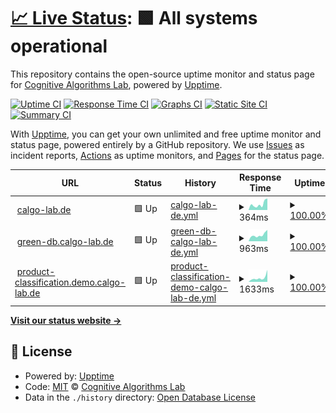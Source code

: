 # [📈 Live Status](https://status.calgo-lab.de): <!--live status--> **🟩 All systems operational**

This repository contains the open-source uptime monitor and status page for [Cognitive Algorithms Lab](https://status.calgo-lab.de), powered by [Upptime](https://github.com/upptime/upptime).

[![Uptime CI](https://github.com/calgo-lab/uptime/workflows/Uptime%20CI/badge.svg)](https://github.com/calgo-lab/uptime/actions?query=workflow%3A%22Uptime+CI%22)
[![Response Time CI](https://github.com/calgo-lab/uptime/workflows/Response%20Time%20CI/badge.svg)](https://github.com/calgo-lab/uptime/actions?query=workflow%3A%22Response+Time+CI%22)
[![Graphs CI](https://github.com/calgo-lab/uptime/workflows/Graphs%20CI/badge.svg)](https://github.com/calgo-lab/uptime/actions?query=workflow%3A%22Graphs+CI%22)
[![Static Site CI](https://github.com/calgo-lab/uptime/workflows/Static%20Site%20CI/badge.svg)](https://github.com/calgo-lab/uptime/actions?query=workflow%3A%22Static+Site+CI%22)
[![Summary CI](https://github.com/calgo-lab/uptime/workflows/Summary%20CI/badge.svg)](https://github.com/calgo-lab/uptime/actions?query=workflow%3A%22Summary+CI%22)

With [Upptime](https://upptime.js.org), you can get your own unlimited and free uptime monitor and status page, powered entirely by a GitHub repository. We use [Issues](https://github.com/calgo-lab/uptime/issues) as incident reports, [Actions](https://github.com/calgo-lab/uptime/actions) as uptime monitors, and [Pages](https://status.calgo-lab.de) for the status page.

<!--start: status pages-->
<!-- This summary is generated by Upptime (https://github.com/upptime/upptime) -->
<!-- Do not edit this manually, your changes will be overwritten -->
<!-- prettier-ignore -->
| URL | Status | History | Response Time | Uptime |
| --- | ------ | ------- | ------------- | ------ |
| <img alt="" src="https://icons.duckduckgo.com/ip3/calgo-lab.de.ico" height="13"> [calgo-lab.de](https://calgo-lab.de) | 🟩 Up | [calgo-lab-de.yml](https://github.com/calgo-lab/uptime/commits/HEAD/history/calgo-lab-de.yml) | <details><summary><img alt="Response time graph" src="./graphs/calgo-lab-de/response-time-week.png" height="20"> 364ms</summary><br><a href="https://status.calgo-lab.de/history/calgo-lab-de"><img alt="Response time 949" src="https://img.shields.io/endpoint?url=https%3A%2F%2Fraw.githubusercontent.com%2Fcalgo-lab%2Fuptime%2FHEAD%2Fapi%2Fcalgo-lab-de%2Fresponse-time.json"></a><br><a href="https://status.calgo-lab.de/history/calgo-lab-de"><img alt="24-hour response time 598" src="https://img.shields.io/endpoint?url=https%3A%2F%2Fraw.githubusercontent.com%2Fcalgo-lab%2Fuptime%2FHEAD%2Fapi%2Fcalgo-lab-de%2Fresponse-time-day.json"></a><br><a href="https://status.calgo-lab.de/history/calgo-lab-de"><img alt="7-day response time 364" src="https://img.shields.io/endpoint?url=https%3A%2F%2Fraw.githubusercontent.com%2Fcalgo-lab%2Fuptime%2FHEAD%2Fapi%2Fcalgo-lab-de%2Fresponse-time-week.json"></a><br><a href="https://status.calgo-lab.de/history/calgo-lab-de"><img alt="30-day response time 424" src="https://img.shields.io/endpoint?url=https%3A%2F%2Fraw.githubusercontent.com%2Fcalgo-lab%2Fuptime%2FHEAD%2Fapi%2Fcalgo-lab-de%2Fresponse-time-month.json"></a><br><a href="https://status.calgo-lab.de/history/calgo-lab-de"><img alt="1-year response time 721" src="https://img.shields.io/endpoint?url=https%3A%2F%2Fraw.githubusercontent.com%2Fcalgo-lab%2Fuptime%2FHEAD%2Fapi%2Fcalgo-lab-de%2Fresponse-time-year.json"></a></details> | <details><summary><a href="https://status.calgo-lab.de/history/calgo-lab-de">100.00%</a></summary><a href="https://status.calgo-lab.de/history/calgo-lab-de"><img alt="All-time uptime 96.72%" src="https://img.shields.io/endpoint?url=https%3A%2F%2Fraw.githubusercontent.com%2Fcalgo-lab%2Fuptime%2FHEAD%2Fapi%2Fcalgo-lab-de%2Fuptime.json"></a><br><a href="https://status.calgo-lab.de/history/calgo-lab-de"><img alt="24-hour uptime 100.00%" src="https://img.shields.io/endpoint?url=https%3A%2F%2Fraw.githubusercontent.com%2Fcalgo-lab%2Fuptime%2FHEAD%2Fapi%2Fcalgo-lab-de%2Fuptime-day.json"></a><br><a href="https://status.calgo-lab.de/history/calgo-lab-de"><img alt="7-day uptime 100.00%" src="https://img.shields.io/endpoint?url=https%3A%2F%2Fraw.githubusercontent.com%2Fcalgo-lab%2Fuptime%2FHEAD%2Fapi%2Fcalgo-lab-de%2Fuptime-week.json"></a><br><a href="https://status.calgo-lab.de/history/calgo-lab-de"><img alt="30-day uptime 100.00%" src="https://img.shields.io/endpoint?url=https%3A%2F%2Fraw.githubusercontent.com%2Fcalgo-lab%2Fuptime%2FHEAD%2Fapi%2Fcalgo-lab-de%2Fuptime-month.json"></a><br><a href="https://status.calgo-lab.de/history/calgo-lab-de"><img alt="1-year uptime 99.93%" src="https://img.shields.io/endpoint?url=https%3A%2F%2Fraw.githubusercontent.com%2Fcalgo-lab%2Fuptime%2FHEAD%2Fapi%2Fcalgo-lab-de%2Fuptime-year.json"></a></details>
| <img alt="" src="https://icons.duckduckgo.com/ip3/green-db.calgo-lab.de.ico" height="13"> [green-db.calgo-lab.de](https://green-db.calgo-lab.de) | 🟩 Up | [green-db-calgo-lab-de.yml](https://github.com/calgo-lab/uptime/commits/HEAD/history/green-db-calgo-lab-de.yml) | <details><summary><img alt="Response time graph" src="./graphs/green-db-calgo-lab-de/response-time-week.png" height="20"> 963ms</summary><br><a href="https://status.calgo-lab.de/history/green-db-calgo-lab-de"><img alt="Response time 1075" src="https://img.shields.io/endpoint?url=https%3A%2F%2Fraw.githubusercontent.com%2Fcalgo-lab%2Fuptime%2FHEAD%2Fapi%2Fgreen-db-calgo-lab-de%2Fresponse-time.json"></a><br><a href="https://status.calgo-lab.de/history/green-db-calgo-lab-de"><img alt="24-hour response time 1146" src="https://img.shields.io/endpoint?url=https%3A%2F%2Fraw.githubusercontent.com%2Fcalgo-lab%2Fuptime%2FHEAD%2Fapi%2Fgreen-db-calgo-lab-de%2Fresponse-time-day.json"></a><br><a href="https://status.calgo-lab.de/history/green-db-calgo-lab-de"><img alt="7-day response time 963" src="https://img.shields.io/endpoint?url=https%3A%2F%2Fraw.githubusercontent.com%2Fcalgo-lab%2Fuptime%2FHEAD%2Fapi%2Fgreen-db-calgo-lab-de%2Fresponse-time-week.json"></a><br><a href="https://status.calgo-lab.de/history/green-db-calgo-lab-de"><img alt="30-day response time 1024" src="https://img.shields.io/endpoint?url=https%3A%2F%2Fraw.githubusercontent.com%2Fcalgo-lab%2Fuptime%2FHEAD%2Fapi%2Fgreen-db-calgo-lab-de%2Fresponse-time-month.json"></a><br><a href="https://status.calgo-lab.de/history/green-db-calgo-lab-de"><img alt="1-year response time 1096" src="https://img.shields.io/endpoint?url=https%3A%2F%2Fraw.githubusercontent.com%2Fcalgo-lab%2Fuptime%2FHEAD%2Fapi%2Fgreen-db-calgo-lab-de%2Fresponse-time-year.json"></a></details> | <details><summary><a href="https://status.calgo-lab.de/history/green-db-calgo-lab-de">100.00%</a></summary><a href="https://status.calgo-lab.de/history/green-db-calgo-lab-de"><img alt="All-time uptime 99.62%" src="https://img.shields.io/endpoint?url=https%3A%2F%2Fraw.githubusercontent.com%2Fcalgo-lab%2Fuptime%2FHEAD%2Fapi%2Fgreen-db-calgo-lab-de%2Fuptime.json"></a><br><a href="https://status.calgo-lab.de/history/green-db-calgo-lab-de"><img alt="24-hour uptime 100.00%" src="https://img.shields.io/endpoint?url=https%3A%2F%2Fraw.githubusercontent.com%2Fcalgo-lab%2Fuptime%2FHEAD%2Fapi%2Fgreen-db-calgo-lab-de%2Fuptime-day.json"></a><br><a href="https://status.calgo-lab.de/history/green-db-calgo-lab-de"><img alt="7-day uptime 100.00%" src="https://img.shields.io/endpoint?url=https%3A%2F%2Fraw.githubusercontent.com%2Fcalgo-lab%2Fuptime%2FHEAD%2Fapi%2Fgreen-db-calgo-lab-de%2Fuptime-week.json"></a><br><a href="https://status.calgo-lab.de/history/green-db-calgo-lab-de"><img alt="30-day uptime 100.00%" src="https://img.shields.io/endpoint?url=https%3A%2F%2Fraw.githubusercontent.com%2Fcalgo-lab%2Fuptime%2FHEAD%2Fapi%2Fgreen-db-calgo-lab-de%2Fuptime-month.json"></a><br><a href="https://status.calgo-lab.de/history/green-db-calgo-lab-de"><img alt="1-year uptime 99.12%" src="https://img.shields.io/endpoint?url=https%3A%2F%2Fraw.githubusercontent.com%2Fcalgo-lab%2Fuptime%2FHEAD%2Fapi%2Fgreen-db-calgo-lab-de%2Fuptime-year.json"></a></details>
| <img alt="" src="https://icons.duckduckgo.com/ip3/product-classification.demo.calgo-lab.de.ico" height="13"> [product-classification.demo.calgo-lab.de](https://product-classification.demo.calgo-lab.de) | 🟩 Up | [product-classification-demo-calgo-lab-de.yml](https://github.com/calgo-lab/uptime/commits/HEAD/history/product-classification-demo-calgo-lab-de.yml) | <details><summary><img alt="Response time graph" src="./graphs/product-classification-demo-calgo-lab-de/response-time-week.png" height="20"> 1633ms</summary><br><a href="https://status.calgo-lab.de/history/product-classification-demo-calgo-lab-de"><img alt="Response time 1306" src="https://img.shields.io/endpoint?url=https%3A%2F%2Fraw.githubusercontent.com%2Fcalgo-lab%2Fuptime%2FHEAD%2Fapi%2Fproduct-classification-demo-calgo-lab-de%2Fresponse-time.json"></a><br><a href="https://status.calgo-lab.de/history/product-classification-demo-calgo-lab-de"><img alt="24-hour response time 1897" src="https://img.shields.io/endpoint?url=https%3A%2F%2Fraw.githubusercontent.com%2Fcalgo-lab%2Fuptime%2FHEAD%2Fapi%2Fproduct-classification-demo-calgo-lab-de%2Fresponse-time-day.json"></a><br><a href="https://status.calgo-lab.de/history/product-classification-demo-calgo-lab-de"><img alt="7-day response time 1633" src="https://img.shields.io/endpoint?url=https%3A%2F%2Fraw.githubusercontent.com%2Fcalgo-lab%2Fuptime%2FHEAD%2Fapi%2Fproduct-classification-demo-calgo-lab-de%2Fresponse-time-week.json"></a><br><a href="https://status.calgo-lab.de/history/product-classification-demo-calgo-lab-de"><img alt="30-day response time 1260" src="https://img.shields.io/endpoint?url=https%3A%2F%2Fraw.githubusercontent.com%2Fcalgo-lab%2Fuptime%2FHEAD%2Fapi%2Fproduct-classification-demo-calgo-lab-de%2Fresponse-time-month.json"></a><br><a href="https://status.calgo-lab.de/history/product-classification-demo-calgo-lab-de"><img alt="1-year response time 1359" src="https://img.shields.io/endpoint?url=https%3A%2F%2Fraw.githubusercontent.com%2Fcalgo-lab%2Fuptime%2FHEAD%2Fapi%2Fproduct-classification-demo-calgo-lab-de%2Fresponse-time-year.json"></a></details> | <details><summary><a href="https://status.calgo-lab.de/history/product-classification-demo-calgo-lab-de">100.00%</a></summary><a href="https://status.calgo-lab.de/history/product-classification-demo-calgo-lab-de"><img alt="All-time uptime 88.38%" src="https://img.shields.io/endpoint?url=https%3A%2F%2Fraw.githubusercontent.com%2Fcalgo-lab%2Fuptime%2FHEAD%2Fapi%2Fproduct-classification-demo-calgo-lab-de%2Fuptime.json"></a><br><a href="https://status.calgo-lab.de/history/product-classification-demo-calgo-lab-de"><img alt="24-hour uptime 100.00%" src="https://img.shields.io/endpoint?url=https%3A%2F%2Fraw.githubusercontent.com%2Fcalgo-lab%2Fuptime%2FHEAD%2Fapi%2Fproduct-classification-demo-calgo-lab-de%2Fuptime-day.json"></a><br><a href="https://status.calgo-lab.de/history/product-classification-demo-calgo-lab-de"><img alt="7-day uptime 100.00%" src="https://img.shields.io/endpoint?url=https%3A%2F%2Fraw.githubusercontent.com%2Fcalgo-lab%2Fuptime%2FHEAD%2Fapi%2Fproduct-classification-demo-calgo-lab-de%2Fuptime-week.json"></a><br><a href="https://status.calgo-lab.de/history/product-classification-demo-calgo-lab-de"><img alt="30-day uptime 100.00%" src="https://img.shields.io/endpoint?url=https%3A%2F%2Fraw.githubusercontent.com%2Fcalgo-lab%2Fuptime%2FHEAD%2Fapi%2Fproduct-classification-demo-calgo-lab-de%2Fuptime-month.json"></a><br><a href="https://status.calgo-lab.de/history/product-classification-demo-calgo-lab-de"><img alt="1-year uptime 95.35%" src="https://img.shields.io/endpoint?url=https%3A%2F%2Fraw.githubusercontent.com%2Fcalgo-lab%2Fuptime%2FHEAD%2Fapi%2Fproduct-classification-demo-calgo-lab-de%2Fuptime-year.json"></a></details>

<!--end: status pages-->

[**Visit our status website →**](https://status.calgo-lab.de)

## 📄 License

- Powered by: [Upptime](https://github.com/upptime/upptime)
- Code: [MIT](./LICENSE) © [Cognitive Algorithms Lab](https://status.calgo-lab.de)
- Data in the `./history` directory: [Open Database License](https://opendatacommons.org/licenses/odbl/1-0/)
